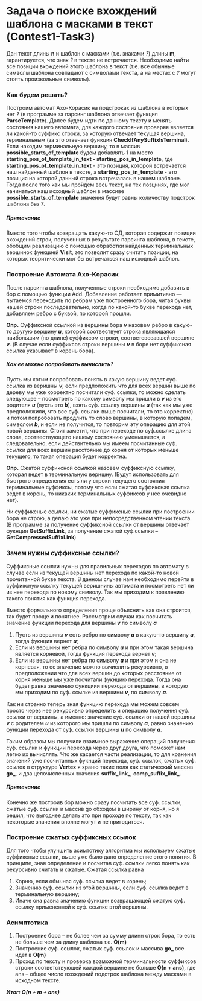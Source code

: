 # Задача о поиске вхождений шаблона с масками в текст (Contest1-Task3)
Дан текст длины **n** и шаблон с масками (т.е. знаками *?*) длины **m**, 
гарантируется, что знак *?* в тексте не встречается. Необходимо найти все позиции
вхождений этого шаблона в текст (т.е. все обычные символы шаблона совпадают с символами
текста, а на местах с *?* могут стоять произвольные символы).
### Как будем решать?
Построим автомат Ахо-Корасик на подстроках из шаблона в которых нет *?* (в программе за парсинг шаблона отвечает 
функция **ParseTemplate**). Далее будем идти по данному тексту и менять состояния нашего автомата,
для каждого состояния проверяя является ли какой-то суффикс строки, за которую отвечает текущая вершина, терминальным 
(за это отвечает функция **CheckIfAnySuffixIsTerminal**). Если находим терминальную вершину, то в массив
**possible_starts_of_template** будем добавлять 1 на место **starting_pos_of_template_in_text - starting_pos_in_template**, 
где  **starting_pos_of_template_in_text** - это позиция, которой встречается наш найденный шаблон в тексте, а **starting_pos_in_template** - 
это позиция на которой данный строка встречалась в нашем шаблоне. Тогда после того как мы пройдем весь текст, на тех позцииях,
где мог начинаться наш исходный шаблон в массиве **possible_starts_of_template** значения будут равны количеству подстрок шаблона 
без *?*.
##### Примечание
Вместо того чтобы возвращать какую-то СД, которая содержит позиции 
вхождений строк, полученных в результате парсинга шаблона, в текстe, обобщим реализацию с помощью обработки найденных терминальных вершинок
функцией **Visit**, это позволит сразу считать позиции, на которых теоритически мог бы встречаться наш
исходный шаблон.

### Построение Автомата Ахо-Корасик

После парсинга шаблона, полученные строки необходимо добавить в бор с помощью функции Add. Добавление работает примитивно —
пытаемся переходить по ребрам уже построенного бора, читая буквы нашей строки последовательно, когда по какой-то букве 
перехода нет, добавляем ребро с буквой, по которой прошли.

**Опр.** Суффиксной ссылкой из вершины бора ***v*** назовем ребро в какую-то другую вершину ***u***, которой соотвествует строка 
являющаяся наибольшим (по длине) суффиксом строки, соответсвовавшей вершине ***v***. (В случае если суффиксов строки вершины ***v*** 
в боре нет суффиксная ссылка указывает в корень бора).

##### Как ее можно попробовать вычислить?
Пусть мы хотим попробовать понять в какую вершину ведет суф. ссылка из веришны ***v***, 
если предположить что для всех вершин выше по дереву мы уже корректно посчитали суф. ссылки, то можно сделать следующее –
посмотреть по какому символу мы пришли в ***v*** из его родителя ***u*** (пусть это ***b***), взять суф. ссылку вершины ***u***
(так как мы уже предположили, что все суф. ссылки выше посчитали, то это корректно) и потом попробовать продлить то слово вершины, 
в которую попадем, символом ***b***, и если не получится, то повторим эту операцию для этой новой вершины. Стоит заметит, 
что при переходе по суф.ссылке длина слова, соотвествующего нашему состоянию уменьшается, а следовательно, 
если действительно мы имеем посчитанные суф. ссылки для всех вершин расстояние до корня от которых меньше текущего, 
то такая операция будет корректна.

**Опр.** Сжатой суффиксной ссылкой назовем суффиксную ссылку, которая ведет в терминальную веришну. (Будут использовать
для быстрого определения есть ли у строки текущего состояния терминальные суффиксы, потому что если сжатая суффиксная ссылка 
ведет в корень, то никаких терминальных суффиксов у нее очевидно нет).

Ни суффиксные ссылки, ни сжатые суффиксные ссылки при построении бора не строю, а делаю это уже при непосредственном
чтении текста. (В программе за получение суффиксной ссылки от вершины отвечает фукнция **GetSuffixLink**, за получение сжатой
суф.ссылки – **GetCompressedSuffixLink**)

### Зачем нужны суффиксные ссылки?

Суффиксные ссылки нужны для правильных переходов по автомату в случае если из текущей вершины нет перехода по какой-то новой 
прочитанной букве текста. В данном случае нам необходимо перейти в суффиксную ссылку текущей веришнины автомата и посмотреть 
нет ли из нее перехода по новому символу. Так мы приходим к появлению такого понятия как функция перехода.

Вместо формального определения проще объяснить как она строится, так будет проще и понятнее. Рассмотрим случаи как посчитать значение 
функции перехода для вершины ***v*** по символу ***a***

1. Пусть из вершины ***v*** есть ребро по символу ***a*** в какую-то вершину ***u***, тогда фукнция вернет ***u***;
2. Если из вершины нет ребра по символу ***a*** и при этом такая вершина является корневой, тогда функция перехода вернет ***v***;
3. Если из вершины нет ребра по символу ***a*** и при этом и она не корневая, то ее значение можно вычислить рекурсивно, 
в предположении что для всех вершин до которых расстояние от корня меньше мы уже посчитали фукнцию перехода. Тогда она будет равна 
значению функциии перехода от вершины, в которую мы приходим по суф. ссылке из вершины ***v***, по символу ***a***.


Как ни странно теперь зная функцию перехода мы можем совсем просто через нее рекурсивно определить и операцию 
получения суф. ссылки от вершины, а именно: значение суф. ссылки от нашей вершины ***v*** с родителем ***u*** из которого мы пришли по символу ***a***,
 равно значению функции перехода от суф. ссылки вершины ***u*** по символу ***a***.
 
Таким образом мы получили взаимное выражение операций получения суф. ссылки и функции перехода через друг друга, 
что поможет нам легко их вычислять. Что же касается части реализации, то для хранения значений уже посчитанных фукнций перехода, 
суф. ссылок, сжатых суф. ссылок в структуре **Vertex** я храню такие поля как статический массив  **go_**, 
и два целочисленных значения **suffix_link_**, **comp_suffix_link_**.

##### Примечание 
Конечно же построив бор можно сразу посчитать все суф. ссылки, сжатые суф. ссылки и массив go обходом в ширину от корня, 
но я решил, что выгоднее делать это при проходе по тексту, так как некоторые значения вполне могут и не пригодиться.



### Построение сжатых суффиксных ссылок 

Для того чтобы улучшить асимтотику алгоритма мы используем сжатые суффиксные ссылки, выше уже было дано определение 
этого понятия. В принципе, зная определение и посчитав суф. ссылки легко понять как рекурсивно считать и сжатые. Сжатая ссылка равна
1. Корню, если обычная суф. ссылка ведет в корень;
2. Значению суф. ссылки из этой вершины, если суф. ссылка ведет в терминальную вершину;
3. Иначе она равна значению функции возвращающей сжатую суф. ссылку примененной к суф. ссылке этой вершины.

### Асимптотика

1. Построение бора – не более чем за сумму длинн строк бора, то есть не больше чем за длину шаблона т.е. **O(m)**
2. Построение суф. ссылок, сжатых суф. ссылок и массива **go_** все идет в **O(m)**
3. Проход по тексту и проверка возможной терминальности суффиксов строки соответствующей каждой вершине не больше 
**O(n + ans)**, где  ans – общее число вхождений подстрок шаблона между масками в исходном тексте.

***Итог: O(n + m + ans)***


